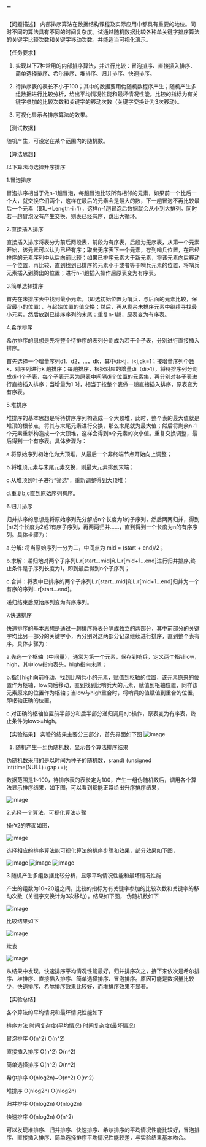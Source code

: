 # -
【问题描述】
内部排序算法在数据结构课程及实际应用中都具有重要的地位。同时不同的算法具有不同的时间复杂度。试通过随机数据比较各种单关键字排序算法的关键字比较次数和关键字移动次数。并能适当可视化演示。

【任务要求】

1)	实现以下7种常用的内部排序算法，并进行比较：冒泡排序、直接插入排序、简单选择排序、希尔排序、堆排序、归并排序、快速排序。

2)	待排序表的表长不小于100；其中的数据要用伪随机数程序产生；随机产生多组数据进行比较分析，给出平均情况性能和最坏情况性能。比较的指标为有关键字参加的比较次数和关键字的移动次数（关键字交换计为3次移动）。

3)	可视化显示各排序算法的效果。

【测试数据】

随机产生，可设定在某个范围内的随机数。

【算法思想】

以下算法均选择升序排序

1.冒泡排序

冒泡排序相当于做n-1趟冒泡，每趟冒泡比较所有相邻的元素，如果前一个比后一个大，就交换它们两个，这样在最后的元素会是最大的数，下一趟冒泡不再比较最后一个元素（即L->Length-i+1），这样n-1趟冒泡后数据就会从小到大排列。同时若一趟冒泡没有产生交换，则表已经有序，跳出大循环。

2.直接插入排序

直接插入排序将表分为前后两段表，前段为有序表，后段为无序表，从第一个元素开始，该元素可以认为已经有序；取出无序表下一个元素，存到哨兵位置，在已经排序的元素序列中从后向前比较；如果已排序元素大于新元素，将该元素向后移动一个位置，再比较，直到找到已排序的元素小于或者等于哨兵元素的位置，将哨兵元素插入到腾出的位置；进行n-1趟插入操作后原表变为有序表。

3.简单选择排序

首先在未排序表中找到最小元素，（即选初始位置为哨兵，与后面的元素比较，保留最小的位置），与起始位置的值交换；然后，再从剩余未排序元素中继续寻找最小元素，然后放到已排序序列的末尾；重复n-1趟，原表变为有序表。

4.希尔排序

希尔排序的思想是先将整个待排序的表列分割成为若干个子表，分别进行直接插入排序。 

首先选择一个增量序列d1，d2，…，dk，其中di>tj，i<j,dk=1；按增量序列个数k，对序列进行k 趟排序；每趟排序，根据对应的增量di（di>1），将待排序列分割成di-1个子表，每个子表元素为原表中间隔di个位置的元素集，再分别对各子表进行直接插入排序；当增量为1 时，相当于按整个表做一趟直接插入排序，原表变为有序表。


5.堆排序

堆排序的基本思想是将待排序序列构造成一个大顶堆，此时，整个表的最大值就是堆顶的根节点，将其与末尾元素进行交换，那么末尾就为最大值；然后将剩余n-1个元素重新构造成一个大顶堆，这样会得到n个元素的次小值。重复交换调整，最后得到一个有序表。具体步骤为：

a.将原始序列初始化为大顶堆，从最后一个非终端节点开始向上调整；

b.将堆顶元素与末尾元素交换，则最大元素排到末端；

c.从堆顶到叶子进行“筛选”，重新调整得到大顶堆；

d.重复b,c直到原始序列有序。

6.归并排序

归并排序的思想是将原始序列先分解成n个长度为1的子序列，然后两两归并，得到[n/2]个长度为2或1有序子序列，再两两归并……，直到得到一个长度为n的有序序列。具体步骤为：

a.分解: 将当原始序列一分为二，中间点为 mid = (start + end)/2；

b.求解：递归地对两个子序列L.r[start...mid]和L.r[mid+1...end]进行归并排序,终止条件是子序列长度为1，即到最后得到n个子序列；

c.合并：将表中已排序的两个子序列L.r[start...mid]和L.r[mid+1...end]归并为一个有序的序列L.r[start...end]。

递归结束后原始序列变为有序序列。

7.快速排序

快速排序的基本思想是通过一趟排序将表分隔成独立的两部分，其中前部分的关键字均比另一部分的关键字小，再分别对这两部分记录继续进行排序，直到整个表有序。具体步骤为：

a.先选一个枢轴（中间量），通常为第一个元素，保存到哨兵，定义两个指针low，high，其中low指向表头，high指向末尾；

b.指针high向前移动，找到比哨兵小的元素，赋值到枢轴的位置，该元素原来的位置作为枢轴，low向后移动，直到找到比哨兵大的元素，赋值到枢轴位置，同样该元素原来的位置作为枢轴；当low与high重合时，将哨兵的值赋值到重合的位置，即枢轴正确的位置。

c.对正确的枢轴位置前半部分和后半部分递归调用a,b操作，原表变为有序表，终止条件为low>=high。

【实验结果】
实验的结果主要分三部分，首先界面如下图
 ![image](https://user-images.githubusercontent.com/69351898/162557887-9976a44c-dbca-4f85-af49-1a899a4fae8f.png)

1. 随机产生一组伪随机数，显示各个算法排序结果

伪随机数采用的是以时间为种子的随机数，srand( (unsigned int)time(NULL)+gap++);

数据范围是1~100，待排序表的表长定为100，产生一组伪随机数后，调用各个算法显示排序结果，如下图，可以看到都能正常给出升序排序结果，

![image](https://user-images.githubusercontent.com/69351898/162557890-873f5696-7d10-4ff9-acc2-8c8f46b4616f.png)

2.选择一个算法，可视化算法步骤

操作2的界面如图，
 
 ![image](https://user-images.githubusercontent.com/69351898/162557896-d80114b3-f89d-46bb-9589-7fa645531a36.png)

选择相应的排序算法能可视化算法的排序步骤和效果，部分效果如下图，

 ![image](https://user-images.githubusercontent.com/69351898/162557900-6fd3fe18-c47f-479f-a675-bfec5c51c5ab.png)
![image](https://user-images.githubusercontent.com/69351898/162557904-f200d56f-ff28-4506-a5bd-37d48f886b42.png)
![image](https://user-images.githubusercontent.com/69351898/162557906-80e1d7f0-d3fd-4dd3-a36d-fd4fc64523a0.png)

 
 
 
3.随机产生多组数据比较分析，显示平均情况性能和最坏情况性能

产生的组数为10~20组之间，比较的指标为有关键字参加的比较次数和关键字的移动次数（关键字交换计为3次移动）。结果如下图，
伪随机数如下

 ![image](https://user-images.githubusercontent.com/69351898/162557911-b12ae508-32a2-4308-b24b-418e57580f5b.png)

比较结果如下

![image](https://user-images.githubusercontent.com/69351898/162557918-b1681e7b-2bfd-4bbc-9b58-4afe6d8ac06a.png)

 续表
 
 ![image](https://user-images.githubusercontent.com/69351898/162557919-db2436df-94f6-4576-8cfd-d93ba4d53332.png)


从结果中发现，快速排序平均情况性能最好，归并排序次之，接下来依次是希尔排序、堆排序、直接插入排序、简单选择排序、冒泡排序。原因可能是数据量比较少，快速排序、希尔排序效果比较好，而堆排序效果不显著。

【实验总结】

各个算法的平均情况和最坏情况性能如下

排序方法	时间复杂度(平均情况) 	时间复杂度(最坏情况）

冒泡排序	    O(n^2)	               O(n^2)

直接插入排序	O(n^2)        	       O(n^2)

简单选择排序	O(n^2)        	      O(n^2)

希尔排序	    O(nlog2n)~O(n^2)	    O(n^2)

堆排序	       O(nlog2n)	           O(nlog2n)

归并排序	    O(nlog2n)	            O(nlog2n)

快速排序  	  O(nlog2n)	            O(n^2)

 可以发现堆排序、归并排序、快速排序、希尔排序的平均情况性能比较好，冒泡排序、直接插入排序、简单选择排序平均情况性能较差，与实验结果基本吻合。
